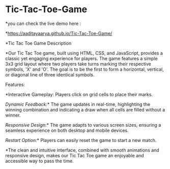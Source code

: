 # Tic-Tac-Toe-Game
*you can check the live demo here :

*https://aaditayaarya.github.io/Tic-Tac-Toe-Game/

*Tic Tac Toe Game Description

*Our Tic Tac Toe game, built using HTML, CSS, and JavaScript, provides a classic yet engaging experience for players. The game features a simple 3x3 grid layout where two players take turns marking their respective symbols, 'X' and 'O'. The goal is to be the first to form a horizontal, vertical, or diagonal line of three identical symbols.

Features:

*Interactive Gameplay: Players click on grid cells to place their marks.

*Dynamic Feedback:** The game updates in real-time, highlighting the winning combination and indicating a draw when all cells are filled without a winner.

*Responsive Design:** The game adapts to various screen sizes, ensuring a seamless experience on both desktop and mobile devices.

*Restart Option:** Players can easily reset the game to start a new match.

*The clean and intuitive interface, combined with smooth animations and responsive design, makes our Tic Tac Toe game an enjoyable and accessible way to pass the time.

